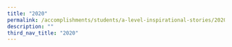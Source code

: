 ```yaml
---
title: "2020"
permalink: /accomplishments/students/a-level-inspirational-stories/2020/overview/
description: ""
third_nav_title: "2020"
---
```


